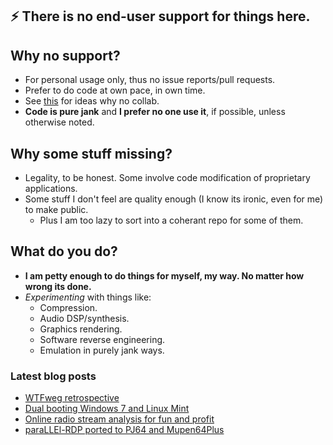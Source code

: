 ## ⚡ There is no end-user support for things here.

## Why no support?

 * For personal usage only, thus no issue reports/pull requests.
 * Prefer to do code at own pace, in own time.
 * See [this](https://aarongiles.com/dreamm/docs/v30/#faq-opensource) for ideas why no collab.
 * **Code is pure jank** and **I prefer no one use it**, if possible, unless otherwise noted.


## Why some stuff missing?

 * Legality, to be honest. Some involve code modification of proprietary applications.
 * Some stuff I don't feel are quality enough (I know its ironic, even for me) to make public.
   - Plus I am too lazy to sort into a coherant repo for some of them.

## What do you do?

 * **I am petty enough to do things for myself, my way. No matter how wrong its done.**
 * *Experimenting* with things like:
   - Compression.
   - Audio DSP/synthesis.
   - Graphics rendering.
   - Software reverse engineering.
   - Emulation in purely jank ways.

### Latest blog posts
<!-- BLOG-POST-LIST:START -->
- [WTFweg retrospective](http://mudl0rd.github.io/WTFweg/)
- [Dual booting Windows 7 and Linux Mint](http://mudl0rd.github.io/Dual-booting-Win7Linux/)
- [Online radio stream analysis for fun and profit](http://mudl0rd.github.io/Online-radio-analysis/)
- [paraLLEl-RDP ported to PJ64 and Mupen64Plus](http://mudl0rd.github.io/Parallel-RDP/)
<!-- BLOG-POST-LIST:END -->
